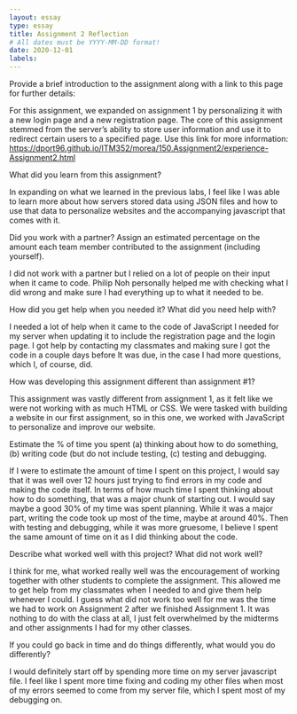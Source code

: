 ```yaml
---
layout: essay
type: essay
title: Assignment 2 Reflection
# All dates must be YYYY-MM-DD format!
date: 2020-12-01
labels:
---
```


Provide a brief introduction to the assignment along with a link to this page for further details:

For this assignment, we expanded on assignment 1 by personalizing it with a new login page and a new registration page. The core of this assignment stemmed from the server’s ability to store user information and use it to redirect certain users to a specified page. 
Use this link for more information: https://dport96.github.io/ITM352/morea/150.Assignment2/experience-Assignment2.html

What did you learn from this assignment?

In expanding on what we learned in the previous labs, I feel like I was able to learn more about how servers stored data using JSON files and how to use that data to personalize websites and the accompanying javascript that comes with it.

Did you work with a partner? Assign an estimated percentage on the amount each team member contributed to the assignment (including yourself).

I did not work with a partner but I relied on a lot of people on their input when it came to code. Philip Noh personally helped me with checking what I did wrong and make sure I had everything up to what it needed to be.

How did you get help when you needed it? What did you need help with?

I needed a lot of help when it came to the code of JavaScript I needed for my server when updating it to include the registration page and the login page. I got help by contacting my classmates and making sure I got the code in a couple days before It was due, in the case I had more questions, which I, of course, did.

How was developing this assignment different than assignment #1?

This assignment was vastly different from assignment 1, as it felt like we were not working with as much HTML or CSS. We were tasked with building a website in our first assignment, so in this one, we worked with JavaScript to personalize and improve our website.

Estimate the % of time you spent (a) thinking about how to do something, (b) writing code (but do not include testing, (c) testing and debugging.

If I were to estimate the amount of time I spent on this project, I would say that it was well over 12 hours just trying to find errors in my code and making the code itself. In terms of how much time I spent thinking about how to do something, that was a major chunk of starting out. I would say maybe a good 30% of my time was spent planning. While it was a major part, writing the code took up most of the time, maybe at around 40%. Then with testing and debugging, while it was more gruesome, I believe I spent the same amount of time on it as I did thinking about the code.

Describe what worked well with this project? What did not work well?

I think for me, what worked really well was the encouragement of working together with other students to complete the assignment. This allowed me to get help from my classmates when I needed to and give them help whenever I could.  I guess what did not work too well for me was the time we had to work on Assignment 2 after we finished Assignment 1. It was nothing to do with the class at all, I just felt overwhelmed by the midterms and other assignments I had for my other classes.

If you could go back in time and do things differently, what would you do differently?

I would definitely start off by spending more time on my server javascript file. I feel like I spent more time fixing and coding my other files when most of my errors seemed to come from my server file, which I spent most of my debugging on.


